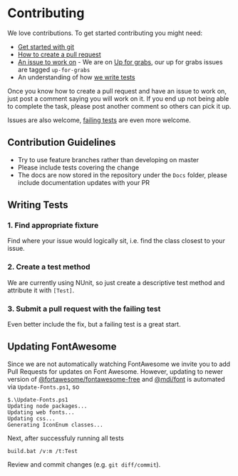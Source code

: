 # Contributing

We love contributions. To get started contributing you might need:

- [Get started with git](http://rogerdudler.github.io/git-guide)
- [How to create a pull request](https://help.github.com/articles/using-pull-requests)
- [An issue to work on](https://github.com/awesome-inc/FontAwesome.Sharp/labels/up-for-grabs) - We are
  on [Up for grabs](http://up-for-grabs.net/), our up for grabs issues are tagged `up-for-grabs`
- An understanding of how [we write tests](#writing-tests)

Once you know how to create a pull request and have an issue to work on, just post a comment saying you will work on it.
If you end up not being able to complete the task, please post another comment so others can pick it up.

Issues are also welcome, [failing tests](#writing-tests) are even more welcome.

## Contribution Guidelines

- Try to use feature branches rather than developing on master
- Please include tests covering the change
- The docs are now stored in the repository under the `Docs` folder, please include documentation updates with your PR

## Writing Tests

### 1. Find appropriate fixture

Find where your issue would logically sit, i.e. find the class closest to your issue.

### 2. Create a test method

We are currently using NUnit, so just create a descriptive test method and attribute it with `[Test]`.

### 3. Submit a pull request with the failing test

Even better include the fix, but a failing test is a great start.

## Updating FontAwesome

Since we are not automatically watching FontAwesome we invite you to add Pull Requests for updates on Font Awesome.
However, updating to newer version
of [@fortawesome/fontawesome-free](https://www.npmjs.com/package/@fortawesome/fontawesome-free)
and [@mdi/font](https://www.npmjs.com/package/@mdi/font) is automated via `Update-Fonts.ps1`, so

```console
$.\Update-Fonts.ps1
Updating node packages...
Updating web fonts...
Updating css...
Generating IconEnum classes...
```

Next, after successfuly running all tests

```console
build.bat /v:m /t:Test
```

Review and commit changes (e.g. `git diff/commit`).
